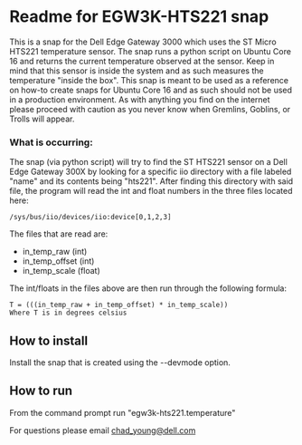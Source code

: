 [//]: # (Created on: August 18, 2017)
[//]: # (Author: Chad Young)
[//]: # (Contact: chad.young@dell.com)


# Readme for EGW3K-HTS221 snap
This is a snap for the Dell Edge Gateway 3000 which uses the ST Micro HTS221
temperature sensor. The snap runs a python script on Ubuntu Core 16 and returns
the current temperature observed at the sensor. Keep in mind that this sensor
is inside the system and as such measures the temperature "inside the box". This
snap is meant to be used as a reference on how-to create snaps for Ubuntu Core
16 and as such should not be used in a production environment. As with anything
you find on the internet please proceed with caution as you never know when
Gremlins, Goblins, or Trolls will appear.

### What is occurring:

The snap (via python script) will try to find the ST HTS221 sensor on a Dell
Edge Gateway 300X by looking for a specific iio directory with a file labeled
"name" and its contents being "hts221". After finding this directory with said
file, the program will read the int and float numbers in the three files
located here:  

    /sys/bus/iio/devices/iio:device[0,1,2,3]  

The files that are read are:  

* in_temp_raw (int)
* in_temp_offset (int)
* in_temp_scale (float)
  
The int/floats in the files above are then run through the following formula:  
  
    T = (((in_temp_raw + in_temp_offset) * in_temp_scale))  
    Where T is in degrees celsius

## How to install
Install the snap that is created using the --devmode option.  

## How to run
From the command prompt run "egw3k-hts221.temperature"  
  
For questions please email <chad_young@dell.com>

